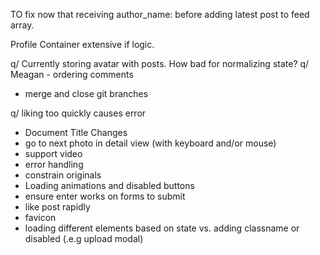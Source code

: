 
TO fix now that receiving author_name:
before adding latest post to feed array.

Profile Container extensive if logic.

q/ Currently storing avatar with posts. How bad for normalizing state?
q/ Meagan - ordering comments

* merge and close git branches

q/ liking too quickly causes error
* Document Title Changes
* go to next photo in detail view (with keyboard and/or mouse)
* support video
* error handling
* constrain originals
* Loading animations and disabled buttons
* ensure enter works on forms to submit
* like post rapidly
* favicon
* loading different elements based on state vs. adding classname or disabled (.e.g upload modal)
